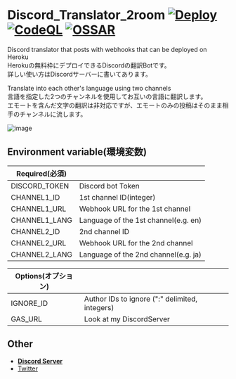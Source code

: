 # Discord_Translator_2room [![Deploy](https://www.herokucdn.com/deploy/button.svg)](https://heroku.com/deploy?template=https://github.com/Charahiro-tan/Discord_Translator_2room) [![CodeQL](https://github.com/Charahiro-tan/Discord_Translator_2room/actions/workflows/codeql-analysis.yml/badge.svg)](https://github.com/Charahiro-tan/Discord_Translator_2room/actions/workflows/codeql-analysis.yml) [![OSSAR](https://github.com/Charahiro-tan/Discord_Translator_2room/actions/workflows/ossar-analysis.yml/badge.svg)](https://github.com/Charahiro-tan/Discord_Translator_2room/actions/workflows/ossar-analysis.yml)
Discord translator that posts with webhooks that can be deployed on Heroku  
Herokuの無料枠にデプロイできるDiscordの翻訳Botです。  
詳しい使い方はDiscordサーバーに書いてあります。  
  
Translate into each other's language using two channels  
言語を指定した2つのチャンネルを使用してお互いの言語に翻訳します。  
エモートを含んだ文字の翻訳は非対応ですが、エモートのみの投稿はそのまま相手のチャンネルに流します。  

![image](img/2room.gif)  

## Environment variable(環境変数)
|Required(必須)||
|---|---|
|DISCORD_TOKEN|Discord bot Token|
|CHANNEL1_ID|1st channel ID(integer)|
|CHANNEL1_URL|Webhook URL for the 1st channel|
|CHANNEL1_LANG|Language of the 1st channel(e.g. en)|
|CHANNEL2_ID|2nd channel ID|
|CHANNEL2_URL|Webhook URL for the 2nd channel|
|CHANNEL2_LANG|Language of the 2nd channel(e.g. ja)|
  
|Options(オプション)||
|---|---|
|IGNORE_ID|Author IDs to ignore (":" delimited, integers)|
|GAS_URL|Look at my DiscordServer|  
  
## Other
- [__Discord Server__](https://discord.gg/bhpBKCJV8R)
- [Twitter](https://twitter.com/__Charahiro)
